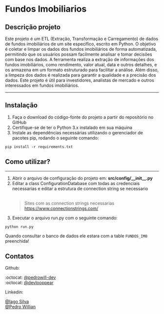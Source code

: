 # Fundos Imobiliarios

<h2> Descrição projeto </h2>

<p>Este projeto é um ETL (Extração, Transformação e Carregamento) de dados de fundos imobiliários de um site específico, escrito em Python. O objetivo é coletar e limpar os dados dos fundos imobiliários de forma automatizada, permitindo que os usuários possam facilmente analisar e tomar decisões com base nos dados. A ferramenta realiza a extração de informações dos fundos imobiliários, como rendimento, valor atual, data e outros detalhes, e os armazena em um formato estruturado para facilitar a análise. Além disso, a limpeza dos dados é realizada para garantir a qualidade e a precisão dos dados. Este projeto é útil para investidores, analistas de mercado e outros interessados em fundos imobiliários.</p>
<hr>

<h2> Instalação </h2>

<ol>
  <li>Faça o download do código-fonte do projeto a partir do repositório no GitHub</li>
  <li>Certifique-se de ter o Python 3.x instalado em sua máquina</li>
  <li>Instale as dependências necessárias utilizando o gerenciador de pacotes pip, rodando o seguinte comando: </li>
</ol>

```
pip install -r requirements.txt
```

<h2> Como utilizar? </h2>
<hr>
<ol>
  <li> Abrir o arquivo de configuração do projeto em: <strong> src/config/__init__.py</strong></li>
  <li> Editar a class ConfigurationDatabase com todas as credenciais necessarias e editar a estrutura de connection string se necessario</li><br>
  
  >Sites com as connection strings necessarias https://www.connectionstrings.com/
  
  <li> Executar o arquivo run.py com o seguinte comando: </li>
</ol>

```
python run.py
```

Quando consultar o banco de dados ele estara com a table `FUNDOS_IMO` preenchida!

<h2> Contatos </h2>
<p>Github: </p>

:octocat: [@pedrowill-dev](https://github.com/pedrowill-dev)<br>
:octocat: [@devlooppear](https://github.com/devlooppear)

<p> Linkedin: </p>

[@Iago Silva](https://www.linkedin.com/in/iago-silva-42130b209/)<br>
[@Pedro Willian](https://www.linkedin.com/in/pedro-willian-701b521b4/)

